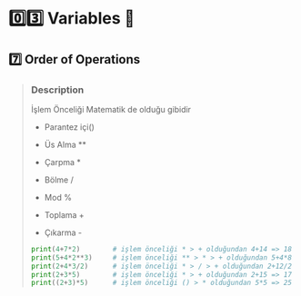 # :zero::three: Variables :bookmark:
## :seven: Order of Operations
> ### Description
> İşlem Önceliği Matematik de olduğu gibidir
> - Parantez içi()
> - Üs Alma **
> 
> 
> - Çarpma *
> - Bölme /
> - Mod %
> 
> 
> - Toplama +
> - Çıkarma -
> 
> ``` python
> print(4+7*2)        # işlem önceliği * > + olduğundan 4+14 => 18
> print(5+4*2**3)     # işlem önceliği ** > * > + olduğundan 5+4*8 => 5+32 => 37
> print(2+4*3/2)      # işlem önceliği * > / > + olduğundan 2+12/2 => 2+6 => 8.0 bölme işlemleri float döner
> print(2+3*5)        # işlem önceliği * > + olduğundan 2+15 => 17
> print((2+3)*5)      # işlem önceliği () > * olduğundan 5*5 => 25
> ```